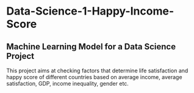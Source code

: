 # Data-Science-1-Happy-Income-Score
## Machine Learning Model for a Data Science Project

This project aims at checking factors that determine life satisfaction and happy score of different countries based on average income, average satisfaction, GDP, income inequality, gender etc.

